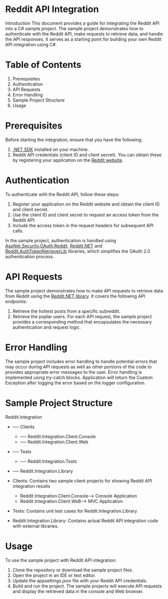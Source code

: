 # Reddit API Integration

Introduction
This document provides a guide for integrating the Reddit API into a C# sample project. The sample project demonstrates how to authenticate with the Reddit API, make requests to retrieve data, and handle the API responses. It serves as a starting point for building your own Reddit API integration using C#.

# Table of Contents
1.	Prerequisites
2.	Authentication
3.	API Requests
4.	Error Handling
5.	Sample Project Structure
6.	Usage 
# Prerequisites
Before starting the integration, ensure that you have the following:
1.	[.NET SDK](https://dotnet.microsoft.com/download) installed on your machine.
2.	Reddit API credentials (client ID and client secret). You can obtain these by registering your application on the [Reddit website](https://www.reddit.com/prefs/apps).
# Authentication
To authenticate with the Reddit API, follow these steps:
1.	Register your application on the Reddit website and obtain the client ID and client secret.
2.	Use the client ID and client secret to request an access token from the Reddit API.
3.	Include the access token in the request headers for subsequent API calls.

In the sample project, authentication is handled using [AspNet.Security.OAuth.Reddit](https://github.com/aspnet-contrib/AspNet.Security.OAuth.Providers), [Reddit.NET](https://github.com/sirkris/Reddit.NET) and [Reddit.AuthTokenRetrieverLib](https://github.com/sirkris/Reddit.NET) libraries, which simplifies the OAuth 2.0 authentication process.
# API Requests
The sample project demonstrates how to make API requests to retrieve data from Reddit using the [Reddit.NET library](https://github.com/sirkris/Reddit.NET). It covers the following API endpoints:
1.	Retrieve the hottest posts from a specific subreddit.
2.	Retrieve the poplar users.
For each API request, the sample project provides a corresponding method that encapsulates the necessary authentication and request logic.
# Error Handling
The sample project includes error handling to handle potential errors that may occur during API requests as well as other portions of the code to provides appropriate error messages to the user.
Error handling is implemented using try-catch blocks. Application will return the Custom Exception after logging the error based on the logger configuration.
# Sample Project Structure

Reddit.Integration
  - ── Clients
    - ── Reddit.Integration.Client.Console
    - ── Reddit.Integration.Client.Web
  - ── Tests
    - ── Reddit.Integration.Tests 
  - ── Reddit.Integration.Library

- Clients: Contains two sample client projects for showing Reddit API integration results
  - Reddit.Integration.Client.Console--> Console Application
  - Reddit.Integration.Client.WeB--> MVC Application
- Tests: Contains unit test cases for Reddit.Integration.Library
- Reddit.Integration.Library: Contains actual Reddit API integration code with external libraries.
# Usage
To use the sample project with Reddit API integration:
1.	Clone the repository or download the sample project files.
2.	Open the project in an IDE or text editor.
3.	Update the appsettings.json file with your Reddit API credentials.
4.	Build and run the project.
The sample projects will execute API requests and display the retrieved data in the console and Web browser.
